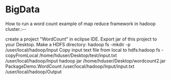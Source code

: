 # BigData

How to run a word count example of map reduce framework in hadoop cluster.:--

create a project "WordCount" in eclipse IDE.
Export jar of this project to your Desktop.
Make a HDFS directory: hadoop fs -mkdir -p /user/local/hadoop/Input
Copy input text file from local to hdfs:hadoop fs -copyFromLocal /home/hduser/Desktop/test/input.txt /user/local/hadoop/Input
hadoop jar /home/hduser/Desktop/wordcount2.jar PackageDemo.WordCount /user/local/hadoop/Input/input.txt /user/local/hadoop/Output


